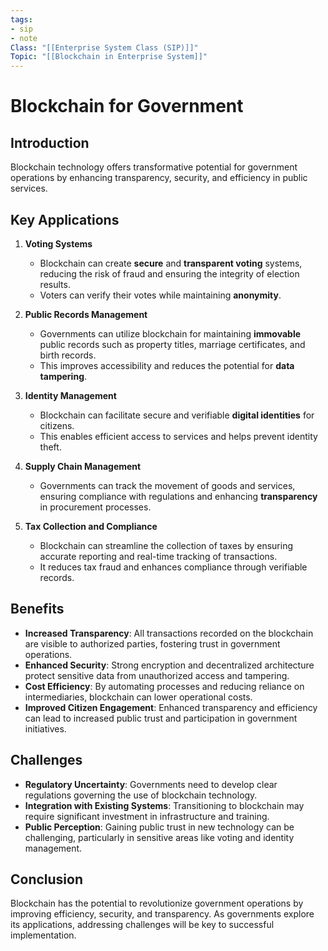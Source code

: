 ```yaml
---
tags:
- sip
- note
Class: "[[Enterprise System Class (SIP)]]"
Topic: "[[Blockchain in Enterprise System]]"
---
```


# Blockchain for Government

## Introduction

Blockchain technology offers transformative potential for government operations by enhancing transparency, security, and efficiency in public services.

## Key Applications

1. **Voting Systems**
   - Blockchain can create **secure** and **transparent voting** systems, reducing the risk of fraud and ensuring the integrity of election results.
   - Voters can verify their votes while maintaining **anonymity**.

2. **Public Records Management**
   - Governments can utilize blockchain for maintaining **immovable** public records such as property titles, marriage certificates, and birth records.
   - This improves accessibility and reduces the potential for **data tampering**.

3. **Identity Management**
   - Blockchain can facilitate secure and verifiable **digital identities** for citizens.
   - This enables efficient access to services and helps prevent identity theft.

4. **Supply Chain Management**
   - Governments can track the movement of goods and services, ensuring compliance with regulations and enhancing **transparency** in procurement processes.

5. **Tax Collection and Compliance**
   - Blockchain can streamline the collection of taxes by ensuring accurate reporting and real-time tracking of transactions.
   - It reduces tax fraud and enhances compliance through verifiable records.

## Benefits

- **Increased Transparency**: All transactions recorded on the blockchain are visible to authorized parties, fostering trust in government operations.
- **Enhanced Security**: Strong encryption and decentralized architecture protect sensitive data from unauthorized access and tampering.
- **Cost Efficiency**: By automating processes and reducing reliance on intermediaries, blockchain can lower operational costs.
- **Improved Citizen Engagement**: Enhanced transparency and efficiency can lead to increased public trust and participation in government initiatives.

## Challenges

- **Regulatory Uncertainty**: Governments need to develop clear regulations governing the use of blockchain technology.
- **Integration with Existing Systems**: Transitioning to blockchain may require significant investment in infrastructure and training.
- **Public Perception**: Gaining public trust in new technology can be challenging, particularly in sensitive areas like voting and identity management.

## Conclusion

Blockchain has the potential to revolutionize government operations by improving efficiency, security, and transparency. As governments explore its applications, addressing challenges will be key to successful implementation.
